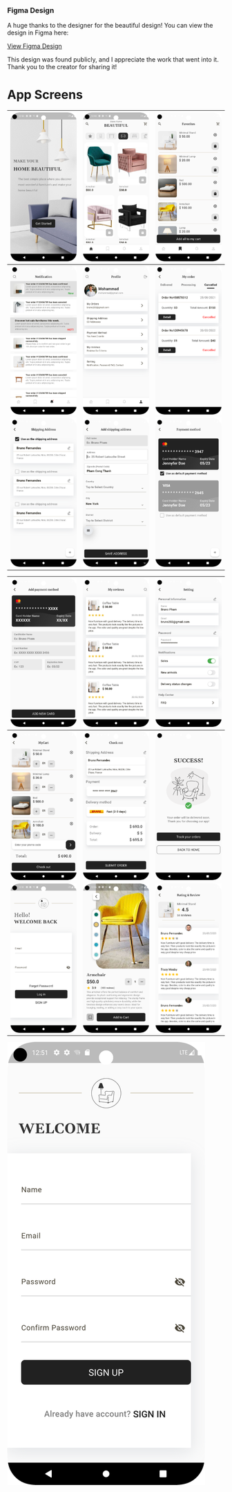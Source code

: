 ### Figma Design

A huge thanks to the designer for the beautiful design! You can view the design in Figma here:

[View Figma Design](https://www.figma.com/design/ZlCnIyw4OQDppahnEUfMog/Furniture-Shopping---Minimal-UI-Kit-(Community)?node-id=1-32&node-type=canvas&t=k8wg4tXztIkmCPyo-0)

This design was found publicly, and I appreciate the work that went into it. Thank you to the creator for sharing it!

# App Screens


| ![Onboarding Page](https://github.com/ParimSsme/furniture_shop_app/blob/main/readme_images/onboarding.png) | ![Home Page](https://github.com/ParimSsme/furniture_shop_app/blob/main/readme_images/home.png) | ![Favourites Page](https://github.com/ParimSsme/furniture_shop_app/blob/main/readme_images/favourites.png) |
|--------------------------------------------|--------------------------------------------|--------------------------------------------|
| ![Notifications Page](https://github.com/ParimSsme/furniture_shop_app/blob/main/readme_images/notifications.png) | ![Profile Page](https://github.com/ParimSsme/furniture_shop_app/blob/main/readme_images/profile.png) | ![My Orders Page](https://github.com/ParimSsme/furniture_shop_app/blob/main/readme_images/my_orders.png) |
| ![Shipping Address Page](https://github.com/ParimSsme/furniture_shop_app/blob/main/readme_images/shipping_addresses.png) | ![Add Shipping Address Page](https://github.com/ParimSsme/furniture_shop_app/blob/main/readme_images/add_shipping_address.png) | ![Payment Method Page](https://github.com/ParimSsme/furniture_shop_app/blob/main/readme_images/payment_method.png) |


| ![Add Payment Method Page](https://github.com/ParimSsme/furniture_shop_app/blob/main/readme_images/add_payment_method.png) | ![My Reviews Page](https://github.com/ParimSsme/furniture_shop_app/blob/main/readme_images/my_reviews.png) | ![Settings Page](https://github.com/ParimSsme/furniture_shop_app/blob/main/readme_images/settings.png) |
|--------------------------------------------|--------------------------------------------|--------------------------------------------|
| ![My Cart Page](https://github.com/ParimSsme/furniture_shop_app/blob/main/readme_images/my_cart.png) | ![Check Out Page](https://github.com/ParimSsme/furniture_shop_app/blob/main/readme_images/check_out.png) | ![Congrats Page](https://github.com/ParimSsme/furniture_shop_app/blob/main/readme_images/congrats.png) |
| ![Log in](https://github.com/ParimSsme/furniture_shop_app/blob/main/readme_images/login.png) | ![Product Detail Page](https://github.com/ParimSsme/furniture_shop_app/blob/main/readme_images/product_detail.png) | ![Product Review Page](https://github.com/ParimSsme/furniture_shop_app/blob/main/readme_images/product_review.png) |

![Sign Up Page](https://github.com/ParimSsme/furniture_shop_app/blob/main/readme_images/sign_up.png)
